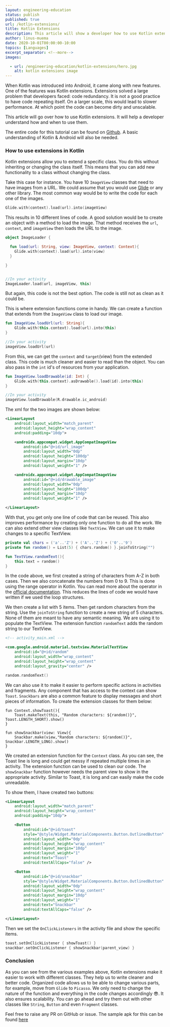 ```yaml
---
layout: engineering-education
status: publish
published: true
url: /kotlin-extensions/
title: Kotlin Extensions
description: This article will show a developer how to use Kotlin extensions, understanding when and how to use them.
author: linus-muema
date: 2020-10-01T00:00:00-10:00
topics: [Languages]
excerpt_separator: <!--more-->
images:

  - url: /engineering-education/kotlin-extensions/hero.jpg
    alt: kotlin extensions image
---
```

When Kotlin was introduced into Android, it came along with new features. One of the features was Kotlin extensions. Extensions solved a large problem that developers faced: code redundancy. It is not a good practice to have code repeating itself. On a larger scale, this would lead to slower performance. At which point the code can become dirty and unscalable.
<!--more-->

This article will go over how to use Kotlin extensions. It will help a developer understand how and when to use them.

The entire code for this tutorial can be found on [Github](https://github.com/LinusMuema/kotlin/tree/extensions). A basic understanding of Kotlin & Android will also be needed.

### How to use extensions in Kotlin
Kotlin extensions allow you to extend a specific class. You do this without inheriting or changing the class itself. This means that you can add new functionality to a class without changing the class.

Take this case for instance. You have 10 `ImageView` classes that need to have images from a URL. We could assume that you would use [Glide](https://bumptech.github.io/glide/) or any other library. The most common way would be to write the code for each one of the images.

```Kotlin
Glide.with(context).load(url).into(imageView)
```

This results in 10 different lines of code. A good solution would be to create an object with a method to load the image. That method receives the `url`, `context`, and `imageView` then loads the URL to the image.

 ```Kotlin
 object ImageLoader {

   fun load(url: String, view: ImageView, context: Context){
     Glide.with(context).load(url).into(view)
   }

 }


//In your activity
 ImageLoader.load(url, imageView, this)
 ```

But again, this code is not the best option. The code is still not as clean as it could be.

This is where extension functions come in handy. We can create a function that extends from the `ImageView` class to load our image.

```Kotlin
fun ImageView.loadUrl(url: String){
    Glide.with(this.context).load(url).into(this)
}

//In your activity
imageView.loadUrl(url)

```

From this, we can get the `context` and `target`(view) from the extended class. This code is much cleaner and easier to read than the object. You can also pass in the `int` id's of resources from your application.

```Kotlin
fun ImageView.loadDrawable(id: Int) {
    Glide.with(this.context).asDrawable().load(id).into(this)
}

//In your activity
imageView.loadDrawable(R.drawable.ic_android)
```

The xml for the two images are shown below:

```xml
<LinearLayout
    android:layout_width="match_parent"
    android:layout_height="wrap_content"
    android:padding="10dp">

    <androidx.appcompat.widget.AppCompatImageView
        android:id="@+id/url_image"
        android:layout_width="0dp"
        android:layout_height="100dp"
        android:layout_margin="10dp"
        android:layout_weight="1" />

    <androidx.appcompat.widget.AppCompatImageView
        android:id="@+id/drawable_image"
        android:layout_width="0dp"
        android:layout_height="100dp"
        android:layout_margin="10dp"
        android:layout_weight="1" />

</LinearLayout>
```

With that, you get only one line of code that can be reused. This also improves performance by creating only one function to do all the work. We can also extend other view classes like `TextView`. We can use it to make changes to a specific TextView.

```Kotlin
private val chars = ('a'..'Z') + ('A'..'Z') + ('0'..'9')
private fun random() = List(5) { chars.random() }.joinToString("")

fun TextView.randomText(){
    this.text = random()
}
```

In the code above, we first created a string of characters from A-Z in both cases. Then we also concatenate the numbers from 0 to 9. This is done using the range operator in Kotlin. You can read more about the operator in the [official documentation](https://kotlinlang.org/docs/reference/ranges.html). This reduces the lines of code we would have written if we used the loop structures.

We then create a list with 5 items. Then get random characters from the string. Use the `joinToString` function to create a new string of 5 characters. None of them are meant to have any semantic meaning. We are using it to populate the TextView. The extension function `randomText` adds the random string to our TextView.

```xml
<!-- activity_main.xml -->

<com.google.android.material.textview.MaterialTextView
    android:id="@+id/random"
    android:layout_width="wrap_content"
    android:layout_height="wrap_content"
    android:layout_gravity="center" />
```

```kotlin
random.randomText()
```

We can also use it to make it easier to perform specific actions in activities and fragments. Any component that has access to the context can show `Toast`. `Snackbars` are also a common feature to display messages and short pieces of information. To create the extension classes for them below:

```kotlinlang
fun Context.showToast(){
    Toast.makeText(this, "Random characters: ${random()}", Toast.LENGTH_SHORT).show()
}

fun showSnackbar(view: View){
    Snackbar.make(view,"Random characters: ${random()}", Snackbar.LENGTH_LONG).show()
}
```

We created an extension function for the `Context` class. As you can see, the Toast line is long and could get messy if repeated multiple times in an activity. The extension function can be used to clean our code. The `showSnackbar` function however needs the parent view to show in the appropriate activity. Similar to Toast, it is long and can easily make the code unreadable.

To show them, I have created two buttons:

```xml
<LinearLayout
    android:layout_width="match_parent"
    android:layout_height="wrap_content"
    android:padding="10dp">

    <Button
        android:id="@+id/toast"
        style="@style/Widget.MaterialComponents.Button.OutlinedButton"
        android:layout_width="0dp"
        android:layout_height="wrap_content"
        android:layout_margin="10dp"
        android:layout_weight="1"
        android:text="Toast"
        android:textAllCaps="false" />

    <Button
        android:id="@+id/snackbar"
        style="@style/Widget.MaterialComponents.Button.OutlinedButton"
        android:layout_width="0dp"
        android:layout_height="wrap_content"
        android:layout_margin="10dp"
        android:layout_weight="1"
        android:text="Snackbar"
        android:textAllCaps="false" />

</LinearLayout>
```

Then we set the `OnClickListeners` in the activity file and show the specific items.

```kotlin
toast.setOnClickListener { showToast() }
snackbar.setOnClickListener { showSnackbar(parent_view) }
```

### Conclusion
As you can see from the various examples above, Kotlin extensions make it easier to work with different classes. They help us to write cleaner and better code. Organized code allows us to be able to change various parts, for example, move from `Glide` to `Picasso`. We only need to change the nature of the function and everything in the code changes accordingly 😎.  It also ensures scalability. You can go ahead and try them out with other classes like `String`, `Button` and even `Fragment` classes.

Feel free to raise any PR on GitHub or issue. The sample apk for this can be found [here](https://drive.google.com/file/d/1kyY_hm-SSqrYbIqEWJlccRVBobIw_5dv/view?usp=sharing)
